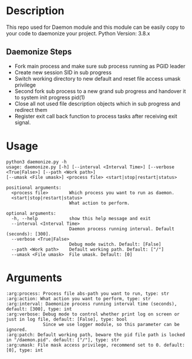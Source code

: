 # Description
This repo used for Daemon module and this module can be easily copy to your code to daemonize your project.
Python Version: 3.8.x

## Daemonize Steps
* Fork main process and make sure sub process running as PGID leader
* Create new session SID in sub progress
* Switch working directory to new default and reset file access umask privilege
* Second fork sub process to a new grand sub progress and handover it to system init progress pid(1)
* Close all not used file description objects which in sub progress and redirect them
* Register exit call back function to process tasks after receiving exit signal.

# Usage
    python3 daemonize.py -h
    usage: daemonize.py [-h] [--interval <Interval Time>] [--verbose <True|False>] [--path <Work path>]
    [--umask <File umask>] <process file> <start|stop|restart|status>
    
    positional arguments:
      <process file>        Which process you want to run as daemon.
      <start|stop|restart|status>
                            What action to perform.
    
    optional arguments:
      -h, --help            show this help message and exit
      --interval <Interval Time>
                            Daemon process running interval. Default (seconds): [300].
      --verbose <True|False>
                            Debug mode switch. Default: [False]
      --path <Work path>    Default working path. Default: ["/"]
      --umask <File umask>  File umask. Default: [0]

# Arguments
    :arg:process: Process file abs-path you want to run, type: str
    :arg:action: What action you want to perform, type: str
    :arg:interval: Daemonize process running interval time (seconds), default: [300], type: int
    :arg:verbose: Debug mode to control whether print log on screen or just in log file, default: [False], type: bool
                  Since we use logger module, so this parameter can be ignored.
    :arg:patch: Default working path, beware the pid file path is locked in "/daemon.pid". default: ["/"], type: str
    :arg:umask: File mask access privilege, recommend set to 0. default: [0], type: int
